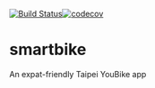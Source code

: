[![Build Status](https://travis-ci.org/kreitai/smartbike-android.svg?branch=master)](https://travis-ci.org/kreitai/smartbike-android)[![codecov](https://codecov.io/gh/kreitai/smartbike-android/branch/master/graph/badge.svg)](https://codecov.io/gh/kreitai/smartbike-android)

# smartbike
An expat-friendly Taipei YouBike app
